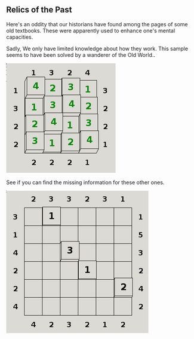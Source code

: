 ## Relics of the Past
Here's an oddity that our historians have found among the pages of some old textbooks. These were apparently used to enhance one's mental capacities.

Sadly, We only have limited knowledge about how they work. This sample seems to have been solved by a wanderer of the Old World..

![Rules](rules.png)

See if you can find the missing information for these other ones.

![Challenge](chal1.png)
